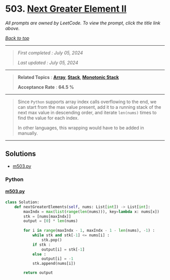 # 503. [Next Greater Element II](<https://leetcode.com/problems/next-greater-element-ii>)

*All prompts are owned by LeetCode. To view the prompt, click the title link above.*

*[Back to top](<../README.md>)*

------

> *First completed : July 05, 2024*
>
> *Last updated : July 05, 2024*

------

> **Related Topics** : **[Array](<by_topic/Array.md>), [Stack](<by_topic/Stack.md>), [Monotonic Stack](<by_topic/Monotonic Stack.md>)**
>
> **Acceptance Rate** : **64.5 %**

------

> Since `Python` supports array index calls overflowing to the 
> end, we can start from the max value present, add it to a running 
> stack of the next max value in descending order, and iterate `len(nums)` 
> times to find the value for each index.
> 
> In other languages, this wrapping would have to be added in manually.

------

## Solutions

- [m503.py](<../my-submissions/m503.py>)
### Python
#### [m503.py](<../my-submissions/m503.py>)
```Python
class Solution:
    def nextGreaterElements(self, nums: List[int]) -> List[int]:
        maxIndx = max(list(range(len(nums))), key=lambda x: nums[x])
        stk = [nums[maxIndx]]
        output = [0] * len(nums)
        
        for i in range(maxIndx - 1, maxIndx - 1 - len(nums), -1) :
            while stk and stk[-1] <= nums[i] :
                stk.pop()
            if stk :
                output[i] = stk[-1]
            else :
                output[i] = -1
            stk.append(nums[i])

        return output

```

